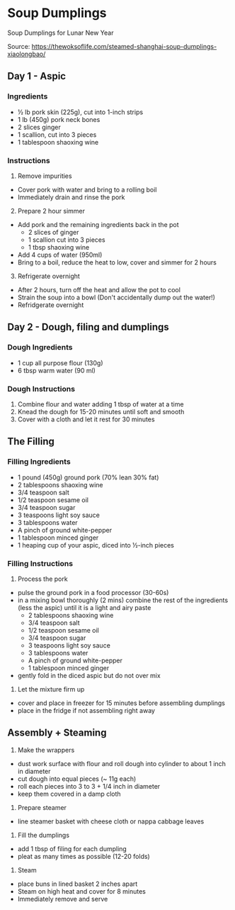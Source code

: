 # Soup Dumplings

Soup Dumplings for Lunar New Year

Source:
https://thewoksoflife.com/steamed-shanghai-soup-dumplings-xiaolongbao/

## Day 1 - Aspic

### Ingredients

* ½ lb pork skin (225g), cut into 1-inch strips
* 1 lb (450g) pork neck bones
* 2 slices ginger
* 1 scallion, cut into 3 pieces
* 1 tablespoon shaoxing wine

### Instructions

1. Remove impurities
  * Cover pork with water and bring to a rolling boil
  * Immediately drain and rinse the pork
2. Prepare 2 hour simmer
  * Add pork and the remaining ingredients back in the pot
    * 2 slices of ginger
    * 1 scallion cut into 3 pieces
    * 1 tbsp shaoxing wine
  * Add 4 cups of water (950ml)
  * Bring to a boil, reduce the heat to low, cover and simmer for 2 hours
3. Refrigerate overnight
  * After 2 hours, turn off the heat and allow the pot to cool
  * Strain the soup into a bowl (Don't accidentally dump out the water!)
  * Refridgerate overnight
  
## Day 2 - Dough, filing and dumplings

### Dough Ingredients

* 1 cup all purpose flour (130g)
* 6 tbsp warm water (90 ml)

### Dough Instructions

1. Combine flour and water adding 1 tbsp of water at a time
1. Knead the dough for 15-20 minutes until soft and smooth
1. Cover with a cloth and let it rest for 30 minutes

## The Filling

### Filling Ingredients

* 1 pound (450g) ground pork (70% lean 30% fat)
* 2 tablespoons shaoxing wine
* 3/4 teaspoon salt
* 1/2 teaspoon sesame oil
* 3/4 teaspoon sugar
* 3 teaspoons light soy sauce
* 3 tablespoons water
* A pinch of ground white-pepper
* 1 tablespoon minced ginger
* 1 heaping cup of your aspic, diced into ½-inch pieces

### Filling Instructions

1. Process the pork
  * pulse the ground pork in a food processor (30-60s)
  * in a mixing bowl thoroughly (2 mins) combine the rest of the ingredients (less the aspic) until it is a light and airy paste
    * 2 tablespoons shaoxing wine
    * 3/4 teaspoon salt
    * 1/2 teaspoon sesame oil
    * 3/4 teaspoon sugar
    * 3 teaspoons light soy sauce
    * 3 tablespoons water
    * A pinch of ground white-pepper
    * 1 tablespoon minced ginger
  * gently fold in the diced aspic but do not over mix
1. Let the mixture firm up
  * cover and place in freezer for 15 minutes before assembling dumplings
  * place in the fridge if not assembling right away
  
## Assembly + Steaming

1. Make the wrappers
  * dust work surface with flour and roll dough into cylinder to about 1 inch in diameter
  * cut dough into equal pieces (~ 11g each)
  * roll each pieces into 3 to 3 + 1/4 inch in diameter
  * keep them covered in a damp cloth
1. Prepare steamer
  * line steamer basket with cheese cloth or nappa cabbage leaves
1. Fill the dumplings
  * add 1 tbsp of filing for each dumpling
  * pleat as many times as possible (12-20 folds)
1. Steam
  * place buns in lined basket 2 inches apart
  * Steam on high heat and cover for 8 minutes
  * Immediately remove and serve
